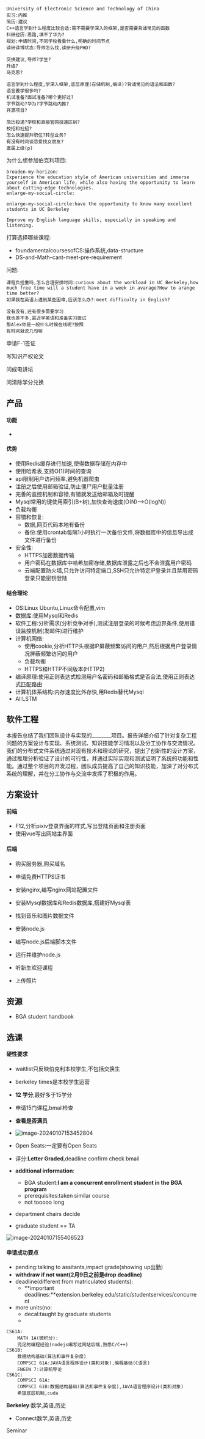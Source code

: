 ```
University of Electronic Science and Technology of China
实习:内推
简历:建议
C++语言学到什么程度比较合适:需不需要学深入的框架,是否需要背诵常见的函数
科研经历:思路,填不了华为?
规划:申请时间,不同学校看重什么,明确的时间节点
读研读博状态:导师怎么找,读研升级PHD?

交换建议,导师?学生?
升级?
马克思?

语言学到什么程度,学深入框架,底层原理(存储机制,编译)?背诵常见的语法和函数?
语言要学很多吗?
机试准备?面试准备?哪个更好过?
字节跳动?华为?字节跳动内推?
开源项目?

简历投递?学校和直接官网投递区别?
校招和社招?
怎么快速提升职位?转型业务?
有没有时间谈恋爱找女朋友?
直属上级(p)
```



为什么想参加伯克利项目:

```
broaden-my-horizon:
Experience the education style of American universities and immerse yourself in American life, while also having the opportunity to learn about cutting-edge technologies.
enlarge-my-social-circle:

enlarge-my-social-circle:have the opportunity to know many excellent students in UC Berkeley

Improve my English language skills, especially in speaking and listening.
```

打算选择哪些课程:

- foundamentalcoursesofCS:操作系统,data-structure
- DS-and-Math-cant-meet-pre-requirement

问题:

```
课程负担重吗,怎么合理安排时间:curious about the workload in UC Berkeley,how much free time will a student have in a week in avarage?How to arange time better?
如果我在英语上遇到某些困难,应该怎么办?:meet difficulty in English?
```

```
没有没有,还有很多需要学习
我也差不多,最近学英语和准备实习面试
那Alex你是一般什么时候在线呢?按照
有时间就说几句嘛
```

申请F-1签证

写知识产权论文

问成电讲坛

问清除学分兑换



## 产品

#### 功能

- 

#### 优势

- 使用Redis缓存进行加速,使得数据存储在内存中
- 使用哈希表,支持O(1)时间的查询
- api限制用户访问频率,避免机器爬虫
- 注册之后使用邮箱验证,防止僵尸用户批量注册
- 完善的监控机制和容错,有错就发送给邮箱及时提醒
- Mysql常用的键使用索引(B+树),加快查询速度(O(N)-->O(logN))
- 负载均衡
- 容错和恢复:
  - 数据,网页代码本地有备份
  - 备份:使用crontab每隔1小时执行一次备份文件,将数据库中的信息导出成文件进行备份
- 安全性:
  - HTTPS加密数据传输
  - 用户密码在数据库中哈希加密存储,数据库泄露之后也不会泄露用户密码
  - 云端配置防火墙,只允许访问特定端口,SSH只允许特定IP登录并且禁用密码登录只能密钥登陆

#### 结合理论

- OS:Linux Ubuntu,Linux命令配置,vim
- 数据库:使用Mysql和Redis
- 软件工程:分析需求(分析竞争对手),测试注册登录的时候考虑边界条件,使用错误监控机制(发邮件)进行维护
- 计算机网络:
  - 使用cookie,分析HTTP头根据IP屏蔽频繁访问的用户,然后根据用户登录情况屏蔽频繁访问的用户
  - 负载均衡
  - HTTPS和HTTP不同版本(HTTP2)
- 编译原理:使用正则表达式检测用户名密码和邮箱格式是否合法,使用正则表达式匹配路由
- 计算机体系结构:内存速度比外存快,用Redis替代Mysql
- AI:LSTM

## 软件工程

 本报告总结了我们团队设计与实现的________项目。报告详细介绍了针对复杂工程问题的方案设计与实现、系统测试、知识技能学习情况以及分工协作与交流情况。我们的分布式文件系统通过对现有技术和理论的研究，提出了创新性的设计方案，通过推理分析验证了设计的可行性，并通过实际实现和测试证明了系统的功能和性能。通过整个项目的开发过程，团队成员提高了自己的知识技能，加深了对分布式系统的理解，并在分工协作与交流中发挥了积极的作用。

## 方案设计

#### 前端

- F12,分析pixiv登录界面的样式,写出登陆页面和注册页面
- 使用vue写出网站主界面

#### 后端

- 购买服务器,购买域名
- 申请免费HTTPS证书
- 安装nginx,编写nginx网站配置文件
- 安装Mysql数据库和Redis数据库,搭建好Mysql表
- 找到音乐和图片数据文件
- 安装node.js
- 编写node.js后端脚本文件
- 运行并维护node.js



- 听新生欢迎课程
- 上传照片



## 资源

- BGA student handbook

## 选课

#### 硬性要求

- waitlist只反映伯克利本校学生,不包括交换生
- berkeley times是本校学生运营
- **12 学分**,最好多于15学分
- 申请15门课程,bmail检查
- **查看是否满员**
- ![image-20240107153452804](C:\Users\nightmare00\AppData\Roaming\Typora\typora-user-images\image-20240107153452804.png)

- Open Seats:一定要有Open Seats
- 评分:**Letter Graded**,deadline confirm check bmail
- **additional information**:
  - BGA student:**I am a concurrent enrollment student in the BGA program**
  - prerequisites:taken similar course
  - not tooooo long
- department chairs decide
- graduate student == TA

![image-20240107155406523](C:\Users\nightmare00\AppData\Roaming\Typora\typora-user-images\image-20240107155406523.png)

#### 申请成功要点

- pending:talking to assitants,impact grade(showing up出勤)
- **withdraw if not want(2月9日之前是drop deadline)**
- deadline(different from matriculated students):
  - **important deadlines:**extension.berkeley.edu/static/studentservices/concurrent
- more units(no:
  - decal:taught by graduate students
  - 

```
CS61A:
	MATH 1A(微积分):
	充足的编程经验(nodejs编写过网站后端,熟悉C/C++)
CS61B:
	数据结构基础(算法和事件复杂度)
	COMPSCI 61A:JAVA语言程序设计(类和对象),编程基础(C语言)
	ENGIN 7:计算机导论
CS61C:
	COMPSCI 61A:
	COMPSCI 61B:数据结构基础(算法和事件复杂度),JAVA语言程序设计(类和对象)
	希望底层机制,cuda
```

**Berkeley**:数学,英语,历史

- Connect数学,英语,历史

Seminar